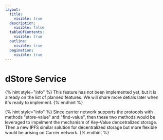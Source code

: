 ```yaml
---
layout:
  title:
    visible: true
  description:
    visible: false
  tableOfContents:
    visible: true
  outline:
    visible: true
  pagination:
    visible: true
---
```


# dStore Service

{% hint style="info" %}
This feature has not been implemented yet, but it is already on the list of planned features. We will share more detials later when it's ready to implement.
{% endhint %}

{% hint style="info" %}
Since carrier network supports the protocols with methods "store-value" and "find-value", then these two methods would be leveraged to impelment the mechanism of Key-Value dencetralized storage.  Then a new IPFS similar solution for decentralized storage but more flexible would be arising on Carrier network.
{% endhint %}
